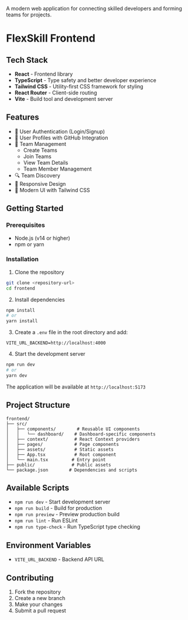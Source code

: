 A modern web application for connecting skilled developers and forming teams for projects.

# FlexSkill Frontend

## Tech Stack

- **React** - Frontend library
- **TypeScript** - Type safety and better developer experience
- **Tailwind CSS** - Utility-first CSS framework for styling
- **React Router** - Client-side routing
- **Vite** - Build tool and development server

## Features

- 🔐 User Authentication (Login/Signup)
- 👤 User Profiles with GitHub Integration
- 🤝 Team Management
  - Create Teams
  - Join Teams
  - View Team Details
  - Team Member Management
- 🔍 Team Discovery
- 📱 Responsive Design
- 🎨 Modern UI with Tailwind CSS

## Getting Started

### Prerequisites

- Node.js (v14 or higher)
- npm or yarn

### Installation

1. Clone the repository
```bash
git clone <repository-url>
cd frontend
```

2. Install dependencies
```bash
npm install
# or
yarn install
```

3. Create a `.env` file in the root directory and add:
```env
VITE_URL_BACKEND=http://localhost:4000
```

4. Start the development server
```bash
npm run dev
# or
yarn dev
```

The application will be available at `http://localhost:5173`

## Project Structure

```
frontend/
├── src/
│   ├── components/        # Reusable UI components
│   │   └── dashboard/    # Dashboard-specific components
│   ├── context/          # React Context providers
│   ├── pages/            # Page components
│   ├── assets/           # Static assets
│   ├── App.tsx           # Root component
│   └── main.tsx         # Entry point
├── public/              # Public assets
└── package.json        # Dependencies and scripts
```

## Available Scripts

- `npm run dev` - Start development server
- `npm run build` - Build for production
- `npm run preview` - Preview production build
- `npm run lint` - Run ESLint
- `npm run type-check` - Run TypeScript type checking

## Environment Variables

- `VITE_URL_BACKEND` - Backend API URL

## Contributing

1. Fork the repository
2. Create a new branch
3. Make your changes
4. Submit a pull request


